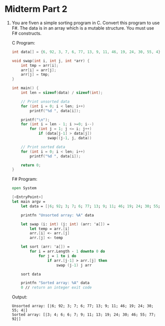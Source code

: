 # Midterm Part 2

1. You are fiven a simple sorting program in C. Convert this program to use F#. The data is in an array which is a mutable structure. You must use F# constructs.

    C Program:

    ```c
    int data[] = {6, 92, 3, 7, 6, 77, 13, 9, 11, 46, 19, 24, 30, 55, 4};

    void swap(int i, int j, int *arr) {
        int tmp = arr[i];
        arr[i] = arr[j];
        arr[j] = tmp;
    }

    int main() {
        int len = sizeof(data) / sizeof(int);

        // Print unsorted data
        for (int i = 0; i < len; i++)
            printf("%d ", data[i]);

        printf("\n");
        for (int i = len - 1; i >=0; i--)
            for (int j = 1; j <= i; j++)
                if (data[j-1] > data[j])
                    swap((j-1, j, data))

        // Print sorted data
        for (int i = 0; i < len; i++)
            printf("%d ", data[i]);

        return 0;
    }
    ```

    F# Program:

    ```fsharp
    open System

    [<EntryPoint>]
    let main argv =
        let data = [|6; 92; 3; 7; 6; 77; 13; 9; 11; 46; 19; 24; 30; 55; 4|]

        printfn "Unsorted array: %A" data

        let swap (i: int) (j: int) (arr: 'a[]) = 
            let temp = arr.[i]
            arr.[i] <- arr.[j]
            arr.[j] <- temp

        let sort (arr: 'a[]) =
            for i = arr.Length - 1 downto 0 do
                for j = 1 to i do
                    if arr.[j-1] > arr.[j] then
                        swap (j-1) j arr

        sort data

        printfn "Sorted array: %A" data
        0 // return an integer exit code
    ```

    Output:

    ```plaintext
    Unsorted array: [|6; 92; 3; 7; 6; 77; 13; 9; 11; 46; 19; 24; 30; 55; 4|]
    Sorted array: [|3; 4; 6; 6; 7; 9; 11; 13; 19; 24; 30; 46; 55; 77; 92|]
    ```
    